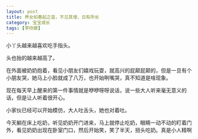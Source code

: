 ```yaml
---
layout: post
title: 养女如春起之苗，不见其增，日有所长
category: 宝宝成长
tags: [李欣娜]
---
```


小丫头越来越喜欢吃手指头。
<img src="http://lh6.ggpht.com/veryfaint/SMO_DrrYKeI/AAAAAAAAAWQ/MyEhK6zk8ek/s576/100_4528-1.JPG" alt="">

头也抬的越来越高了。
<img src="http://lh3.ggpht.com/veryfaint/SMO_DeL-gjI/AAAAAAAAAWI/TjcE5S-_hKM/s576/100_4539-1.JPG" alt="">

在外面被奶奶抱着，看见小朋友们嬉戏玩耍，就高兴的屁颠屁颠的，但是一旦有个小朋友哭，她马上小脸就成了八万，也开始咧嘴哭，真不知道是啥现象。

现在每天早上醒来的第一件事情就是咿咿呀呀说话，说一些大人听来毫无意义的话，但是让人听着很开心。

小家伙已经可以开始模仿，大人吐舌头，她也对着吐。 

今天躺在床上吃奶，听见奶奶开门进来，马上就停止吃奶，眼睛一动不动的盯着门外，看见奶奶出现在卧室门口，然后开始笑，笑了半天，扭头吃奶。真是小人精啊 